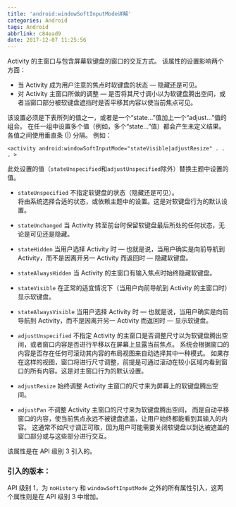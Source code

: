 ```yaml
---
title: 'android:windowSoftInputMode详解'
categories: Android
tags: Android
abbrlink: c84ead9
date: 2017-12-07 11:25:56
---
```


Activity 的主窗口与包含屏幕软键盘的窗口的交互方式。 该属性的设置影响两个方面：

* 当 Activity 成为用户注意的焦点时软键盘的状态 — 隐藏还是可见。
* 对 Activity 主窗口所做的调整 — 是否将其尺寸调小以为软键盘腾出空间，或者当窗口部分被软键盘遮挡时是否平移其内容以使当前焦点可见。

该设置必须是下表所列的值之一，或者是一个“state...”值加上一个“adjust...”值的组合。 在任一组中设置多个值（例如，多个“state...”值）都会产生未定义结果。各值之间使用垂直条 (|) 分隔。 例如：

```
<activity android:windowSoftInputMode="stateVisible|adjustResize" . . . >
```

此处设置的值（`stateUnspecified`和`adjustUnspecified`除外）替换主题中设置的值。


* `stateUnspecified`
    不指定软键盘的状态（隐藏还是可见）。<br/>将由系统选择合适的状态，或依赖主题中的设置。这是对软键盘行为的默认设置。

* `stateUnchanged`
    当 Activity 转至前台时保留软键盘最后所处的任何状态，无论是可见还是隐藏。
* `stateHidden`
    当用户选择 Activity 时 — 也就是说，当用户确实是向前导航到 Activity，而不是因离开另一 Activity 而返回时 — 隐藏软键盘。
* `stateAlwaysHidden`
    当 Activity 的主窗口有输入焦点时始终隐藏软键盘。
* `stateVisible`
    在正常的适宜情况下（当用户向前导航到 Activity 的主窗口时）显示软键盘。
* `stateAlwaysVisible`
    当用户选择 Activity 时 — 也就是说，当用户确实是向前导航到 Activity，而不是因离开另一 Activity 而返回时 — 显示软键盘。
* `adjustUnspecified`
    	不指定 Activity 的主窗口是否调整尺寸以为软键盘腾出空间，或者窗口内容是否进行平移以在屏幕上显露当前焦点。 系统会根据窗口的内容是否存在任何可滚动其内容的布局视图来自动选择其中一种模式。 如果存在这样的视图，窗口将进行尺寸调整，前提是可通过滚动在较小区域内看到窗口的所有内容。这是对主窗口行为的默认设置。
* `adjustResize`
    始终调整 Activity 主窗口的尺寸来为屏幕上的软键盘腾出空间。
* `adjustPan`
    不调整 Activity 主窗口的尺寸来为软键盘腾出空间， 而是自动平移窗口的内容，使当前焦点永远不被键盘遮盖，让用户始终都能看到其输入的内容。 这通常不如尺寸调正可取，因为用户可能需要关闭软键盘以到达被遮盖的窗口部分或与这些部分进行交互。

该属性是在 API 级别 3 引入的。

### 引入的版本：
API 级别 1，为 `noHistory` 和 `windowSoftInputMode` 之外的所有属性引入，这两个属性则是在 API 级别 3 中增加。


